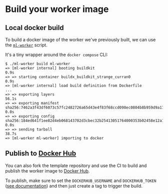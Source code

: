 # Build your worker image

## Local docker build

To build a docker image of the worker we've previously built, we can use the 
[`ml-worker`](https://github.com/ICIJ/datashare-python/blob/main/ml-worker) script.

It's a tiny wrapper around the `docker compose` CLI:
<!-- termynal -->
```console
$ ./ml-worker build ml-worker
=> [ml-worker internal] booting buildkit                                                                                                                                                                                        0.9s
=> => starting container buildx_buildkit_strange_curran0                                                                                                                                                                        0.9s
=> [ml-worker internal] load build definition from Dockerfile
...
=> => exporting layers                                                                                                                                                                                                         56.1s
=> => exporting manifest sha256:7462a3f43df6073c57fc2482726a65d43e4f83f68ccd098ec0804b8b959d9a17                                                                                                                                0.0s
=> => exporting config sha256:184ed641f1ee82d4eb068143702d3cbec32b25413051764000353b02458e12a1                                                                                                                                  0.0s
=> => sending tarball                                                                                                                                                                                                          38.7s
=> [ml-worker ml-worker] importing to docker
```

## Publish to [Docker Hub](https://hub.docker.com/)

You can also fork the template repository and use the CI to build and publish the worker image to [Docker Hub](https://hub.docker.com/).

To publish, make sure to set the `DOCKERHUB_USERNAME` and `DOCKERHUB_TOKEN` ([see documentation](https://docs.docker.com/security/for-developers/access-tokens/))
and then just create a tag to trigger the build.
